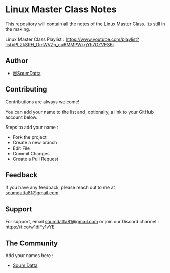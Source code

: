 
# Linux Master Class Notes 

This repository will contain all the notes of the Linux Master Class. Its still in the making.

Linux Master Class Playlist : https://www.youtube.com/playlist?list=PL2kSRH_DmWVZp_cu6MMPWkgYh7GZVFS6i


## Author 

- [@SoumDatta](https://github.com/soumdatta81)



## Contributing

Contributions are always welcome!

You can add your name to the list and, optionally, a link to your GitHub account below.

Steps to add your name : 
- Fork the project
- Create a new branch
- Edit File
- Commit Changes
- Create a Pull Request



## Feedback

If you have any feedback, please reach out to me at soumdatta81@gmail.com


## Support

For support, email soumdatta81@gmail.com or join our Discord channel : https://t.co/w1diFy1vYE


## The Community 
Add your names here :
- [Soum Datta](https://github.com/soumdatta81)
